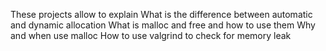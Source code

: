 These projects allow to explain What is the difference between automatic and dynamic allocation
What is malloc and free and how to use them
Why and when use malloc
How to use valgrind to check for memory leak
